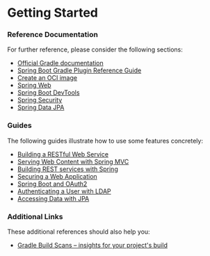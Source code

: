 # Getting Started

### Reference Documentation
For further reference, please consider the following sections:

* [Official Gradle documentation](https://docs.gradle.org)
* [Spring Boot Gradle Plugin Reference Guide](https://docs.spring.io/spring-boot/3.4.1-SNAPSHOT/gradle-plugin)
* [Create an OCI image](https://docs.spring.io/spring-boot/3.4.1-SNAPSHOT/gradle-plugin/packaging-oci-image.html)
* [Spring Web](https://docs.spring.io/spring-boot/3.4.1-SNAPSHOT/reference/web/servlet.html)
* [Spring Boot DevTools](https://docs.spring.io/spring-boot/3.4.1-SNAPSHOT/reference/using/devtools.html)
* [Spring Security](https://docs.spring.io/spring-boot/3.4.1-SNAPSHOT/reference/web/spring-security.html)
* [Spring Data JPA](https://docs.spring.io/spring-boot/3.4.1-SNAPSHOT/reference/data/sql.html#data.sql.jpa-and-spring-data)

### Guides
The following guides illustrate how to use some features concretely:

* [Building a RESTful Web Service](https://spring.io/guides/gs/rest-service/)
* [Serving Web Content with Spring MVC](https://spring.io/guides/gs/serving-web-content/)
* [Building REST services with Spring](https://spring.io/guides/tutorials/rest/)
* [Securing a Web Application](https://spring.io/guides/gs/securing-web/)
* [Spring Boot and OAuth2](https://spring.io/guides/tutorials/spring-boot-oauth2/)
* [Authenticating a User with LDAP](https://spring.io/guides/gs/authenticating-ldap/)
* [Accessing Data with JPA](https://spring.io/guides/gs/accessing-data-jpa/)

### Additional Links
These additional references should also help you:

* [Gradle Build Scans – insights for your project's build](https://scans.gradle.com#gradle)

